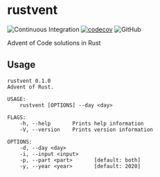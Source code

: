 # rustvent

![Continuous Integration](https://github.com/Aneurysm9/rustvent/workflows/Continuous%20Integration/badge.svg) [![codecov](https://codecov.io/gh/Aneurysm9/rustvent/branch/master/graph/badge.svg)](https://codecov.io/gh/Aneurysm9/rustvent) ![GitHub](https://img.shields.io/github/license/Aneurysm9/rustvent)

Advent of Code solutions in Rust

## Usage

```text
rustvent 0.1.0
Advent of Rust.

USAGE:
    rustvent [OPTIONS] --day <day>

FLAGS:
    -h, --help       Prints help information
    -V, --version    Prints version information

OPTIONS:
    -d, --day <day>
    -i, --input <input>
    -p, --part <part>       [default: both]
    -y, --year <year>       [default: 2020]
```
